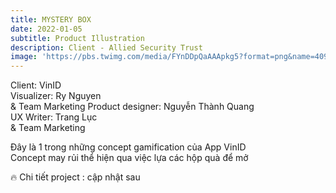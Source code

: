 ```yaml
---
title: MYSTERY BOX
date: 2022-01-05
subtitle: Product Illustration
description: Client - Allied Security Trust
image: 'https://pbs.twimg.com/media/FYnDDpQaAAApkg5?format=png&name=4096x4096'
---
```


<!-- <div class="gallery-box">
  <div class="gallery">
    <img src="https://64.media.tumblr.com/f1983424df22a5968ea3c582d181e308/f12ae9ed481dd2b6-4d/s640x960/7231397e7ae586017ff467b74881818596302901.jpg" alt="Project">
    <img src="https://64.media.tumblr.com/f1983424df22a5968ea3c582d181e308/f12ae9ed481dd2b6-4d/s640x960/7231397e7ae586017ff467b74881818596302901.jpg" alt="Project">
    <img src="https://64.media.tumblr.com/f1983424df22a5968ea3c582d181e308/f12ae9ed481dd2b6-4d/s640x960/7231397e7ae586017ff467b74881818596302901.jpg" alt="Project">
  </div>
  <em>Projects / <a href="https://unsplash.com/" target="_blank">Unsplash</a></em>
</div> -->

Client: VinID <BR>
Visualizer: Ry Nguyen<BR> & Team Marketing
Product designer: Nguyễn Thành Quang<BR>
UX Writer: Trang Lục<BR> & Team Marketing

Đây là 1 trong những concept gamification của App VinID<br>
Concept may rủi thể hiện qua việc lựa các hộp quà để mở<br>


🔥 Chi tiết project : cập nhật sau